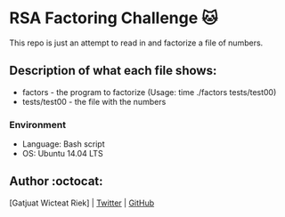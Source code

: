 # RSA Factoring Challenge :cat:
This repo is just an attempt to read in and factorize a file of numbers.

## Description of what each file shows:
* factors - the program to factorize (Usage: time ./factors tests/test00)
* tests/test00 - the file with the numbers
### Environment
* Language: Bash script
* OS: Ubuntu 14.04 LTS

## Author :octocat:

[Gatjuat Wicteat Riek] | [Twitter](https://twitter.com/GatjuatRiek) | [GitHub](https://github.com/Gatjuat-Wicteat-Riek)
